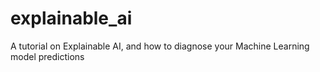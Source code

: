 # explainable_ai
A tutorial on Explainable AI, and how to diagnose your Machine Learning model predictions
